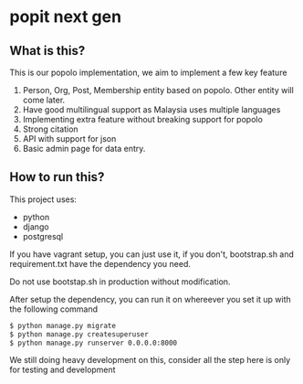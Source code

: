 # popit next gen

## What is this?

This is our popolo implementation, we aim to implement a few key feature

1. Person, Org, Post, Membership entity based on popolo. Other entity will come later. 
2. Have good multilingual support as Malaysia uses multiple languages
3. Implementing extra feature without breaking support for popolo
4. Strong citation
5. API with support for json
6. Basic admin page for data entry. 

## How to run this?

This project uses:

* python
* django
* postgresql

If you have vagrant setup, you can just use it, if you don't, bootstrap.sh and requirement.txt have the dependency you need. 

Do not use bootstap.sh in production without modification. 

After setup the dependency, you can run it on whereever you set it up with the following command

```sh
$ python manage.py migrate
$ python manage.py createsuperuser
$ python manage.py runserver 0.0.0.0:8000
```

We still doing heavy development on this, consider all the step here is only for testing and development